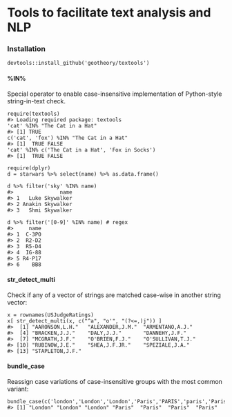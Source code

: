 # Tools to facilitate text analysis and NLP

### Installation

    devtools::install_github('geotheory/textools')

#### %IN%

Special operator to enable case-insensitive implementation of Python-style string-in-text check.

```
require(textools)
#> Loading required package: textools
'cat' %IN% "The Cat in a Hat"
#> [1] TRUE
c('cat', 'fox') %IN% "The Cat in a Hat"
#> [1]  TRUE FALSE
'cat' %IN% c('The Cat in a Hat', 'Fox in Socks')
#> [1]  TRUE FALSE

require(dplyr)
d = starwars %>% select(name) %>% as.data.frame()

d %>% filter('sky' %IN% name)
#>               name
#> 1   Luke Skywalker
#> 2 Anakin Skywalker
#> 3   Shmi Skywalker

d %>% filter('[0-9]' %IN% name) # regex
#>     name
#> 1  C-3PO
#> 2  R2-D2
#> 3  R5-D4
#> 4  IG-88
#> 5 R4-P17
#> 6    BB8
```

#### str_detect_multi

Check if any of a vector of strings are matched case-wise in another string vector:

```
x = rownames(USJudgeRatings)
x[ str_detect_multi(x, c("^a", "o'", "(?<=,)j")) ]
#>  [1] "AARONSON,L.H."   "ALEXANDER,J.M."  "ARMENTANO,A.J."
#>  [4] "BRACKEN,J.J."    "DALY,J.J."       "DANNEHY,J.F."
#>  [7] "MCGRATH,J.F."    "O'BRIEN,F.J."    "O'SULLIVAN,T.J."
#> [10] "RUBINOW,J.E."    "SHEA,J.F.JR."    "SPEZIALE,J.A."
#> [13] "STAPLETON,J.F."
```

#### bundle_case

Reassign case variations of case-insensitive groups with the most common variant:

```
bundle_case(c('london','London','London','Paris','PARIS','paris','Paris'))
#> [1] "London" "London" "London" "Paris"  "Paris"  "Paris"  "Paris"
```
